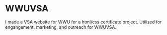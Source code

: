 # WWUVSA

I made a VSA website for WWU for a html/css certificate project.
Utilized for engangement, marketing, and outreach for WWUVSA.
